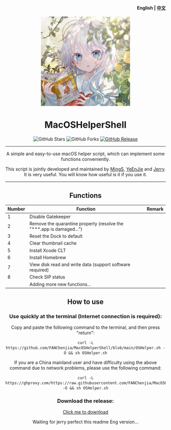 <h4 align="right"><strong>English</strong> | <a href="https://github.com/FANChenjia/MacOSHelperShell/blob/main/README.md">中文</a></h4>
<p align="center">
    <img src="./assets/logo1.jpg" width=280/>
</p>
<h1 align="center">MacOSHelperShell</h1>
<div align="center">   
  <img src="https://img.shields.io/github/stars/FANChenjia/MacOSHelperShell?label=Stars" alt="GitHub Stars"/>
  <img src="https://img.shields.io/github/forks/FANChenjia/MacOSHelperShell?label=Forks" alt="GitHub Forks"/> 
  <a href="https://github.com/FANChenjia/MacOSHelperShell/releases" target="_blank">
    <img src="https://img.shields.io/github/v/release/FANChenjia/MacOSHelperShell?display_name=tag" alt="GitHub Release"/></a>





---

A simple and easy-to-use macOS helper script, which can implement some functions conveniently.

This script is jointly developed and maintained by [MingS](https://github.com/FANChenjia), [YeEnJie](https://github.com/yeenjie123456) and [Jerry](https://github.com/Jerry-XU1010). It is very useful. You will know how useful is it if you use it.

---

## Functions

| Number | Function                                                     | Remark |
| ------ | ------------------------------------------------------------ | ------ |
| 1      | Disable Gatekeeper                                           |        |
| 2      | Remove the quarantine property (resolve the "***.app is damaged...") |        |
| 3      | Reset the Dock to default                                    |        |
| 4      | Clear thumbnail cache                                        |        |
| 5      | Install Xcode CLT                                            |        |
| 6      | Install Homebrew                                             |        |
| 7      | View disk read and write data (support software required)    |        |
| 8      | Check SIP status                                             |        |
|        | Adding more new functions...                                 |        |



## How to use

### Use quickly at the terminal (Internet connection is required):

Copy and paste the following command to the terminal, and then press "return":

```shell
curl -L https://github.com/FANChenjia/MacOSHelperShell/blob/main/OSHelper.sh -O && sh OSHelper.sh
```

If you are a China mainland user and have difficulty using the above command due to network problems, please use the following command:

```shell
curl -L https://ghproxy.com/https://raw.githubusercontent.com/FANChenjia/MacOSHelperShell/main/OSHelper.sh -O && sh OSHelper.sh
```

### Download the release:

[Click me to download](https://github.com/FANChenjia/MacOSHelperShell/releases)

Waiting for jerry perfect this readme Eng version...